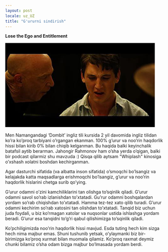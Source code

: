 ```yaml
---
layout: post
locale: uz_UZ
title: "G'ururni sindirish"
---
```


**Lose the Ego and Entitlement**

![Fletcher](/assets/fletcher-insults.png)

Men Namangandagi ‘Dombit’ ingliz tili kursida 2 yil davomida ingliz tilidan ko’ra ko’proq tarbiyani o’rgangan ekanman. 100% g’urur va noo’rin haqdorlik hissi bilan kirib 0% bilan chiqib kelganman. Bu haqida balki keyinchalik batafsil aytib berarman. Jahongir Rahmonov ham o’sha yerda o’qigan, balki bir podcast qilarmiz shu mavzuda :) Qisqa qilib aytsam "Whiplash" kinosiga o’xshash xolatni boshdan kechirganman.

Agar dasturchi sifatida (va albatta inson sifatida) o’smoqchi bo’lsangiz va kelajakda katta maqsadlarga erishmoqchi bo’lsangiz, g’urur va noo’rin haqdorlik hislarini chetga surib qo’ying.

G’urur odamni o’zini kamchiliklarini tan olishga to’sqinlik qiladi. G’urur odamni savol so’rab izlanishdan to’xtatadi. Gu’rur odamni boshqalardan yordam so’rab chiqishdan to’xtatadi. Hamma tez-tez xato qilib turadi. G’urur odamni kechirim so’rab xatosini tan olishdan to’xtatadi. Tanqid biz uchun juda foydali, u biz ko’rmagan xatolar va nuqsonlar ustida ishlashga yordam beradi. G’urur esa tanqidni to’g’ri qabul qilishimizga to’sqinlik qiladi.

Ko’pchiligimizda noo’rin haqdorlik hissi mavjud. Esda tuting hech kim sizga hech nima majbur emas. Shuni tushunib yetsak, o’ylaymanki biz bir-birimizga ko’proq xurmat bilan muomala qilamiz. Ko’proq raxmat deymiz chunki bilamiz o’sha odam bizga majbur bo’lmasada yordam berdi.